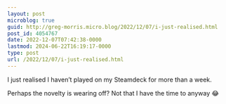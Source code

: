 ```yaml
---
layout: post
microblog: true
guid: http://greg-morris.micro.blog/2022/12/07/i-just-realised.html
post_id: 4054767
date: 2022-12-07T07:42:38-0000
lastmod: 2024-06-22T16:19:17-0000
type: post
url: /2022/12/07/i-just-realised.html
---
```

I just realised I haven’t played on my Steamdeck for more than a week. 

Perhaps the novelty is wearing off? Not that I have the time to anyway 😂
